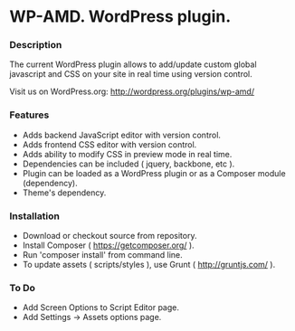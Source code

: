 WP-AMD. WordPress plugin.
=========

### Description
The current WordPress plugin allows to add/update custom global javascript and CSS on your site in real time using version control.

Visit us on WordPress.org: http://wordpress.org/plugins/wp-amd/

### Features
* Adds backend JavaScript editor with version control.
* Adds frontend CSS editor with version control.
* Adds ability to modify CSS in preview mode in real time.
* Dependencies can be included ( jquery, backbone, etc ).
* Plugin can be loaded as a WordPress plugin or as a Composer module (dependency).
* Theme's dependency.

### Installation
* Download or checkout source from repository.
* Install Composer ( https://getcomposer.org/ ).
* Run 'composer install' from command line.
* To update assets ( scripts/styles ), use Grunt ( http://gruntjs.com/ ).

### To Do
* Add Screen Options to Script Editor page.
* Add Settings -> Assets options page.